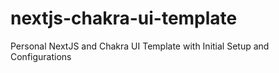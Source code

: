 # nextjs-chakra-ui-template
Personal NextJS and Chakra UI Template with Initial Setup and Configurations

